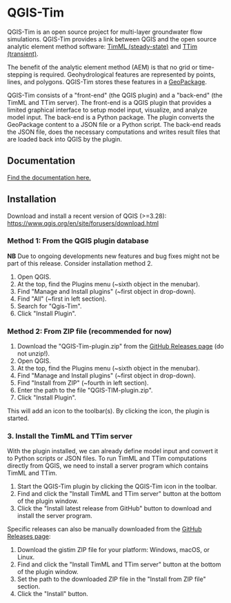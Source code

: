 # QGIS-Tim

QGIS-Tim is an open source project for multi-layer groundwater flow
simulations. QGIS-Tim provides a link between QGIS and the open source analytic
element method software: [TimML (steady-state)](https://github.com/mbakker7/timml)
and [TTim (transient)](https://github.com/mbakker7/ttim).

The benefit of the analytic element method (AEM) is that no grid or
time-stepping is required. Geohydrological features are represented by points,
lines, and polygons. QGIS-Tim stores these features in a
[GeoPackage](https://www.geopackage.org/).

QGIS-Tim consists of a "front-end" (the QGIS plugin) and a "back-end" (the TimML and TTim server).
The front-end is a QGIS plugin that provides a limited graphical interface to setup model input,
visualize, and analyze model input. The back-end is a Python package. The plugin converts the
GeoPackage content to a JSON file or a Python script. The back-end reads the JSON file, does the
necessary computations and writes result files that are loaded back into QGIS by the plugin.

## Documentation
[Find the documentation here.](https://deltares.github.io/QGIS-Tim/)

## Installation

Download and install a recent version of QGIS (>=3.28):
<https://www.qgis.org/en/site/forusers/download.html>

### Method 1: From the QGIS plugin database 
**NB** Due to ongoing developments new features and bug fixes might not be part of this release. Consider installation method 2.

1.  Open QGIS.
3.  At the top, find the Plugins menu (\~sixth object in the menubar).
4.  Find \"Manage and Install plugins\" (\~first object in drop-down).
5.  Find \"All\" (\~first in left section).
6.  Search for \"Qgis-Tim\".
7.  Click \"Install Plugin\".

### Method 2: From ZIP file (recommended for now) 
1.  Download the \"QGIS-Tim-plugin.zip\" from the [GitHub Releases page](https://github.com/Deltares/QGIS-Tim/releases) (do not unzip!).
2.  Open QGIS.
3.  At the top, find the Plugins menu (\~sixth object in the menubar).
4.  Find \"Manage and Install plugins\" (\~first object in drop-down).
5.  Find \"Install from ZIP\" (\~fourth in left section).
6.  Enter the path to the file \"QGIS-TIM-plugin.zip\".
7.  Click \"Install Plugin\".

This will add an icon to the toolbar(s). By clicking the icon, the plugin is started.

### 3. Install the TimML and TTim server
With the plugin installed, we can already define model input and convert it to Python scripts or JSON files.
To run TimML and TTim computations directly from QGIS, we need to install a server program which contains TimML and TTim.

1.  Start the QGIS-Tim plugin by clicking the QGIS-Tim icon in the toolbar.
2.  Find and click the "Install TimML and TTim server" button at the bottom of the plugin window.
3.  Click the "Install latest release from GitHub" button to download and install the server program.

Specific releases can also be manually downloaded from the [GitHub Releases page](https://github.com/Deltares/QGIS-Tim/releases):

1.  Download the gistim ZIP file for your platform: Windows, macOS, or Linux.
2.  Find and click the "Install TimML and TTim server" button at the bottom of the plugin window.
3.  Set the path to the downloaded ZIP file in the "Install from ZIP file" section.
4.  Click the "Install" button.
